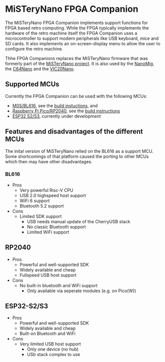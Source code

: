 # MiSTeryNano FPGA Companion

The MiSTeryNano FPGA Companion implements support functions for FPGA
based retro computing. While the FPGA typically implements the
hardware of the retro machine itself the FPGA Companion uses a
microcontroller to support modern peripherals like USB keyboard, mice
and SD cards. It also implements an on-screen-display menu to allow
the user to configure the retro machine.

Thhe FPGA Companions replaces the MiSTeryNano firmware that was
formerly part of the [MiSTeryNano
project](https://github.com/harbaum/MiSTeryNano). It is also
used by the [NanoMig](https://github.com/harbaum/nanomig), the
[C64Nano](https://github.com/vossstef/tang_nano_20k_c64) and the
[VIC20Nano](https://github.com/vossstef/VIC20Nano).

## Supported MCUs

Currently the FPGA Companion can be used with the following MCUs:

 - [M0S/BL616](https://wiki.sipeed.com/hardware/en/maixzero/m0s/m0s.html), see the [build instuctions](src/bl616), and
 - [Raspberry Pi Pico/RP2040](https://www.raspberrypi.com/documentation/microcontrollers/raspberry-pi-pico.html), see the [build instructions](src/rp2040)
 - [ESP32 S2/S3](https://www.espressif.com/en/products/socs/esp32-s2), currently under development

## Features and disadvantages of the different MCUs

The inital version of MiSTeryNano relied on the BL616 as a support MCU.
Some shortcomings of that platform caused the porting to other MCUs
which then may have other disadvantages.

### BL616

  - Pros
    - Very powerful Risc-V CPU
    - USB 2.0 highspeed host support
    - WiFi 6 support
    - Bluetooth 5.2 support
  - Cons
    - Limited SDK support
      - USB needs manual update of the CherryUSB stack
      - No classic Bluetooth support
      - Limited WiFi support

## RP2040

  - Pros
    - Powerful and well-supported SDK
    - Widely available and cheap
    - Fullspeed USB host support
  - Cons
    - No built-in bluetooth and WiFi support
      - Only available via seperate modules (e.g. on Pico(W))

## ESP32-S2/S3

  - Pros
    - Powerful and well-supported SDK
    - Widely available and cheap
    - Built-on Bluetooth and WiFi
  - Cons
    - Very limited USB host support
      - Only one device (no hub)
      - USb stack complex to use

